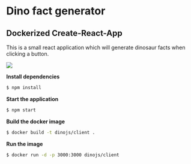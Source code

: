 # Dino fact generator
## Dockerized Create-React-App

This is a small react application which will generate dinosaur facts when clicking a button.

![](http://g.recordit.co/XQz8PO2NIY.gif)

**Install dependencies**

```sh
$ npm install
```

**Start the application**

```sh
$ npm start
```

**Build the docker image**

```sh
$ docker build -t dinojs/client .
```

**Run the image**

```sh
$ docker run -d -p 3000:3000 dinojs/client
```
